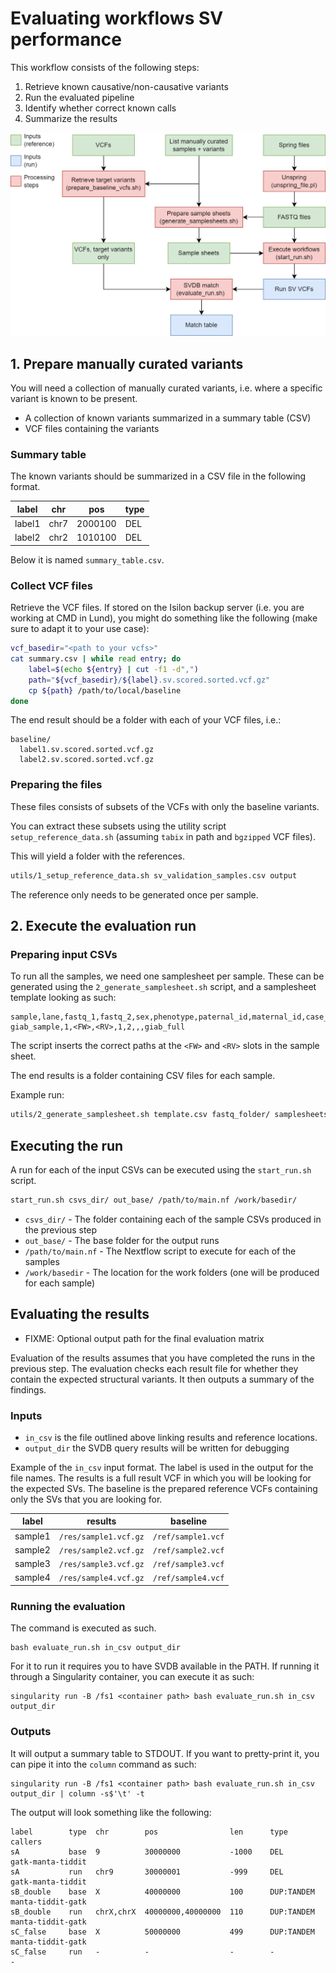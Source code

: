 # Evaluating workflows SV performance

This workflow consists of the following steps:

1. Retrieve known causative/non-causative variants
2. Run the evaluated pipeline
3. Identify whether correct known calls
4. Summarize the results

![Schematics](/img/pipeline_evaluation_tools_schematics.drawio.png)

## 1. Prepare manually curated variants

You will need a collection of manually curated variants, i.e. where a specific variant is known to be present.

* A collection of known variants summarized in a summary table (CSV)
* VCF files containing the variants

### Summary table

The known variants should be summarized in a CSV file in the following format.

| label  | chr  | pos     | type |
| ------ | ---- | ------- | ---- |
| label1 | chr7 | 2000100 | DEL  |
| label2 | chr2 | 1010100 | DEL  |

Below it is named `summary_table.csv`.

### Collect VCF files

Retrieve the VCF files. If stored on the Isilon backup server (i.e. you are working at CMD in Lund), you might do something like the following (make sure to adapt it to your use case):

```bash
vcf_basedir="<path to your vcfs>"
cat summary.csv | while read entry; do
    label=$(echo ${entry} | cut -f1 -d",")
    path="${vcf_basedir}/${label}.sv.scored.sorted.vcf.gz"
    cp ${path} /path/to/local/baseline
done
```

The end result should be a folder with each of your VCF files, i.e.:

```
baseline/
  label1.sv.scored.sorted.vcf.gz
  label2.sv.scored.sorted.vcf.gz
```

### Preparing the files

These files consists of subsets of the VCFs with only the baseline variants.

You can extract these subsets using the utility script `setup_reference_data.sh` (assuming `tabix` in path and `bgzipped` VCF files).

This will yield a folder with the references.

```bash
utils/1_setup_reference_data.sh sv_validation_samples.csv output
```

The reference only needs to be generated once per sample.

## 2. Execute the evaluation run

### Preparing input CSVs

To run all the samples, we need one samplesheet per sample. These can be generated using the `2_generate_samplesheet.sh` script, and a samplesheet template looking as such:

```
sample,lane,fastq_1,fastq_2,sex,phenotype,paternal_id,maternal_id,case_id
giab_sample,1,<FW>,<RV>,1,2,,,giab_full
```

The script inserts the correct paths at the `<FW>` and `<RV>` slots in the sample sheet.

The end results is a folder containing CSV files for each sample.

Example run:

```bash
utils/2_generate_samplesheet.sh template.csv fastq_folder/ samplesheets_out/
```

## Executing the run

A run for each of the input CSVs can be executed using the `start_run.sh` script.

```bash
start_run.sh csvs_dir/ out_base/ /path/to/main.nf /work/basedir/
```

* `csvs_dir/` - The folder containing each of the sample CSVs produced in the previous step
* `out_base/` - The base folder for the output runs
* `/path/to/main.nf` - The Nextflow script to execute for each of the samples
* `/work/basedir` - The location for the work folders (one will be produced for each sample)

## Evaluating the results

* FIXME: Optional output path for the final evaluation matrix

Evaluation of the results assumes that you have completed the runs in the previous step.
The evaluation checks each result file for whether they contain the expected structural variants. It then outputs a summary of the findings.

### Inputs

* `in_csv` is the file outlined above linking results and reference locations.
* `output_dir` the SVDB query results will be written for debugging

Example of the `in_csv` input format. The label is used in the output for the file names. The results is a full result VCF in which you will be looking for the expected SVs. The baseline is the prepared reference VCFs containing only the SVs that you are looking for.

| label   | results               | baseline           |
| ------- | --------------------- | ------------------ |
| sample1 | `/res/sample1.vcf.gz` | `/ref/sample1.vcf` |
| sample2 | `/res/sample2.vcf.gz` | `/ref/sample2.vcf` |
| sample3 | `/res/sample3.vcf.gz` | `/ref/sample3.vcf` |
| sample4 | `/res/sample4.vcf.gz` | `/ref/sample4.vcf` |

### Running the evaluation

The command is executed as such.

```
bash evaluate_run.sh in_csv output_dir
```

For it to run it requires you to have SVDB available in the PATH. If running it through a Singularity container, you can execute it as such:

```
singularity run -B /fs1 <container path> bash evaluate_run.sh in_csv output_dir
```

### Outputs

It will output a summary table to STDOUT. If you want to pretty-print it, you can pipe it into the `column` command as such:

```
singularity run -B /fs1 <container path> bash evaluate_run.sh in_csv output_dir | column -s$'\t' -t
```

The output will look something like the following:

```
label        type  chr        pos                len      type        callers
sA           base  9          30000000           -1000    DEL         gatk-manta-tiddit
sA           run   chr9       30000001           -999     DEL         gatk-manta-tiddit
sB_double    base  X          40000000           100      DUP:TANDEM  manta-tiddit-gatk
sB_double    run   chrX,chrX  40000000,40000000  110      DUP:TANDEM  manta-tiddit-gatk
sC_false     base  X          50000000           499      DUP:TANDEM  manta-tiddit-gatk
sC_false     run   -          -                  -        -           -
```
